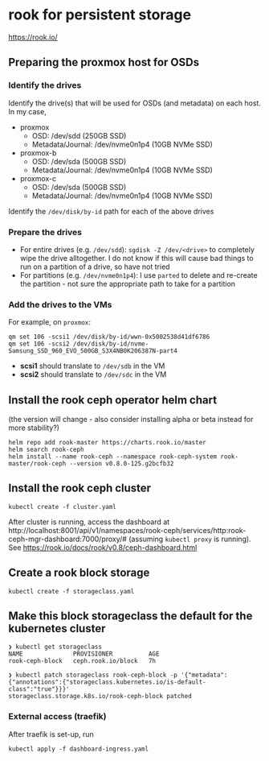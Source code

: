 # rook for persistent storage

https://rook.io/

## Preparing the proxmox host for OSDs

### Identify the drives

Identify the drive(s) that will be used for OSDs (and metadata) on each host.  In my case,

* proxmox
  * OSD: /dev/sdd (250GB SSD)
  * Metadata/Journal: /dev/nvme0n1p4 (10GB NVMe SSD)
* proxmox-b
  * OSD: /dev/sda (500GB SSD)
  * Metadata/Journal: /dev/nvme0n1p4 (10GB NVMe SSD)
* proxmox-c
  * OSD: /dev/sda (500GB SSD)
  * Metadata/Journal: /dev/nvme0n1p4 (10GB NVMe SSD)

Identify the `/dev/disk/by-id` path for each of the above drives

### Prepare the drives

* For entire drives (e.g. `/dev/sdd`): `sgdisk -Z /dev/<drive>` to completely wipe the drive alltogether.  I do not know if this will cause bad things to run on a partition of a drive, so have not tried
* For partitions (e.g. `/dev/nvme0n1p4`): I use `parted` to delete and re-create the partition - not sure the appropriate path to take for a partition

### Add the drives to the VMs

For example, on `proxmox`:

```shell
qm set 106 -scsi1 /dev/disk/by-id/wwn-0x5002538d41df6786
qm set 106 -scsi2 /dev/disk/by-id/nvme-Samsung_SSD_960_EVO_500GB_S3X4NB0K206387N-part4
```

* **scsi1** should translate to `/dev/sdb` in the VM
* **scsi2** should translate to `/dev/sdc` in the VM


## Install the rook ceph operator helm chart

(the version will change - also consider installing alpha or beta instead for more stability?)

```shell
helm repo add rook-master https://charts.rook.io/master
helm search rook-ceph
helm install --name rook-ceph --namespace rook-ceph-system rook-master/rook-ceph --version v0.8.0-125.g2bcfb32
```

## Install the rook ceph cluster

```shell
kubectl create -f cluster.yaml
```

After cluster is running, access the dashboard at http://localhost:8001/api/v1/namespaces/rook-ceph/services/http:rook-ceph-mgr-dashboard:7000/proxy/# (assuming `kubectl proxy` is running).  See https://rook.io/docs/rook/v0.8/ceph-dashboard.html

## Create a rook block storage

```shell
kubectl create -f storageclass.yaml
```

## Make this block storageclass the default for the kubernetes cluster

```shell
❯ kubectl get storageclass
NAME              PROVISIONER          AGE
rook-ceph-block   ceph.rook.io/block   7h

❯ kubectl patch storageclass rook-ceph-block -p '{"metadata": {"annotations":{"storageclass.kubernetes.io/is-default-class":"true"}}}'
storageclass.storage.k8s.io/rook-ceph-block patched
```

### External access (traefik)

After traefik is set-up, run

```shell
kubectl apply -f dashboard-ingress.yaml
```